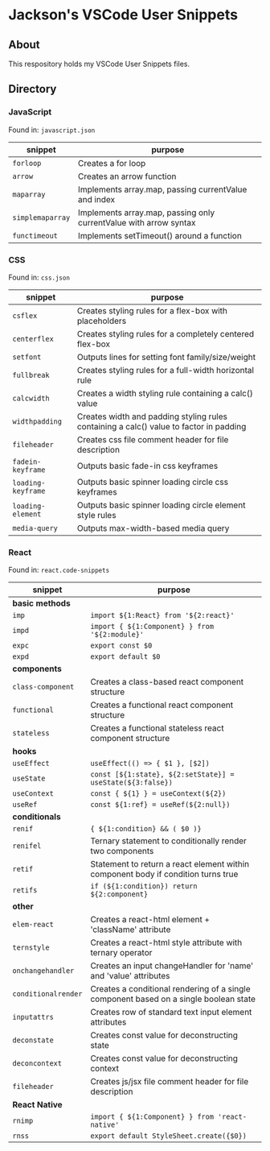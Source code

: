 # Jackson's VSCode User Snippets

## About

This respository holds my VSCode User Snippets files.

## Directory

### JavaScript

Found in: `javascript.json`

| snippet          | purpose                                                           |
| ---------------- | ----------------------------------------------------------------- |
| `forloop`        | Creates a for loop                                                |
| `arrow`          | Creates an arrow function                                         |
| `maparray`       | Implements array.map, passing currentValue and index              |
| `simplemaparray` | Implements array.map, passing only currentValue with arrow syntax |
| `functimeout`    | Implements setTimeout() around a function                         |

### CSS

Found in: `css.json`

| snippet            | purpose                                                                                |
| ------------------ | -------------------------------------------------------------------------------------- |
| `csflex`           | Creates styling rules for a flex-box with placeholders                                 |
| `centerflex`       | Creates styling rules for a completely centered flex-box                               |
| `setfont`          | Outputs lines for setting font family/size/weight                                      |
| `fullbreak`        | Creates styling rules for a full-width horizontal rule                                 |
| `calcwidth`        | Creates a width styling rule containing a calc() value                                 |
| `widthpadding`     | Creates width and padding styling rules containing a calc() value to factor in padding |
| `fileheader`       | Creates css file comment header for file description                                   |
| `fadein-keyframe`  | Outputs basic fade-in css keyframes                                                    |
| `loading-keyframe` | Outputs basic spinner loading circle css keyframes                                     |
| `loading-element`  | Outputs basic spinner loading circle element style rules                               |
| `media-query`      | Outputs max-width-based media query                                                    |

### React

Found in: `react.code-snippets`

| snippet             | purpose                                                                               |
| ------------------- | ------------------------------------------------------------------------------------- |
| **basic methods**   |
| `imp`               | `import ${1:React} from '${2:react}'`                                                 |
| `impd`              | `import { ${1:Component} } from '${2:module}'`                                        |
| `expc`              | `export const $0`                                                                     |
| `expd`              | `export default $0`                                                                   |
| **components**      |
| `class-component`   | Creates a class-based react component structure                                       |
| `functional`        | Creates a functional react component structure                                        |
| `stateless`         | Creates a functional stateless react component structure                              |
| **hooks**           |
| `useEffect`         | `useEffect(() => { $1 }, [$2])`                                                       |
| `useState`          | `const [${1:state}, ${2:setState}] = useState(${3:false})`                            |
| `useContext`        | `const { ${1} } = useContext(${2})`                                                   |
| `useRef`            | `const ${1:ref} = useRef(${2:null})`                                                  |
| **conditionals**    |
| `renif`             | `{ ${1:condition} && ( $0 )}`                                                         |
| `renifel`           | Ternary statement to conditionally render two components                              |
| `retif`             | Statement to return a react element within component body if condition turns true     |
| `retifs`            | `if (${1:condition}) return ${2:component}`                                           |
| **other**           |
| `elem-react`        | Creates a react-html element + 'className' attribute                                  |
| `ternstyle`         | Creates a react-html style attribute with ternary operator                            |
| `onchangehandler`   | Creates an input changeHandler for 'name' and 'value' attributes                      |
| `conditionalrender` | Creates a conditional rendering of a single component based on a single boolean state |
| `inputattrs`        | Creates row of standard text input element attributes                                 |
| `deconstate`        | Creates const value for deconstructing state                                          |
| `deconcontext`      | Creates const value for deconstructing context                                        |
| `fileheader`        | Creates js/jsx file comment header for file description                               |
| **React Native**    |
| `rnimp`             | `import { ${1:Component} } from 'react-native'`                                       |
| `rnss`              | `export default StyleSheet.create({$0})`                                              |
